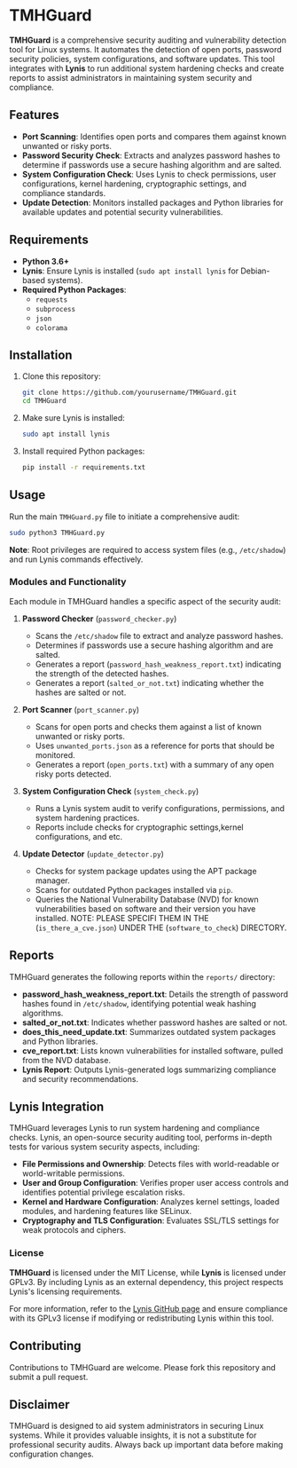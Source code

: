 
# TMHGuard

**TMHGuard** is a comprehensive security auditing and vulnerability detection tool for Linux systems. It automates the detection of open ports, password security policies, system configurations, and software updates. This tool integrates with **Lynis** to run additional system hardening checks and create reports to assist administrators in maintaining system security and compliance.

## Features

- **Port Scanning**: Identifies open ports and compares them against known unwanted or risky ports.
- **Password Security Check**: Extracts and analyzes password hashes to determine if passwords use a secure hashing algorithm and are salted.
- **System Configuration Check**: Uses Lynis to check permissions, user configurations, kernel hardening, cryptographic settings, and compliance standards.
- **Update Detection**: Monitors installed packages and Python libraries for available updates and potential security vulnerabilities.

## Requirements

- **Python 3.6+**
- **Lynis**: Ensure Lynis is installed (`sudo apt install lynis` for Debian-based systems).
- **Required Python Packages**:
  - `requests`
  - `subprocess`
  - `json`
  - `colorama`
          
## Installation

1. Clone this repository:
   ```bash
   git clone https://github.com/yourusername/TMHGuard.git
   cd TMHGuard
   ```

2. Make sure Lynis is installed:
   ```bash
   sudo apt install lynis
   ```

3. Install required Python packages:
   ```bash
   pip install -r requirements.txt
   ```

## Usage

Run the main `TMHGuard.py` file to initiate a comprehensive audit:

```bash
sudo python3 TMHGuard.py
```

**Note**: Root privileges are required to access system files (e.g., `/etc/shadow`) and run Lynis commands effectively.

### Modules and Functionality

Each module in TMHGuard handles a specific aspect of the security audit:

1. **Password Checker** (`password_checker.py`)
   - Scans the `/etc/shadow` file to extract and analyze password hashes.
   - Determines if passwords use a secure hashing algorithm and are salted.
   - Generates a report (`password_hash_weakness_report.txt`) indicating the strength of the detected hashes.
   - Generates a report (`salted_or_not.txt`) indicating whether the hashes are salted or not.

2. **Port Scanner** (`port_scanner.py`)
   - Scans for open ports and checks them against a list of known unwanted or risky ports.
   - Uses `unwanted_ports.json` as a reference for ports that should be monitored.
   - Generates a report (`open_ports.txt`) with a summary of any open risky ports detected.

3. **System Configuration Check** (`system_check.py`)
   - Runs a Lynis system audit to verify configurations, permissions, and system hardening practices.
   - Reports include checks for cryptographic settings,kernel configurations, and etc.

4. **Update Detector** (`update_detector.py`)
   - Checks for system package updates using the APT package manager.
   - Scans for outdated Python packages installed via `pip`.
   - Queries the National Vulnerability Database (NVD) for known vulnerabilities based on software and their version you have installed. NOTE: PLEASE SPECIFI THEM IN THE (`is_there_a_cve.json`) UNDER THE (`software_to_check`) DIRECTORY.

## Reports

TMHGuard generates the following reports within the `reports/` directory:

- **password_hash_weakness_report.txt**: Details the strength of password hashes found in `/etc/shadow`, identifying potential weak hashing algorithms.
- **salted_or_not.txt**: Indicates whether password hashes are salted or not.
- **does_this_need_update.txt**: Summarizes outdated system packages and Python libraries.
- **cve_report.txt**: Lists known vulnerabilities for installed software, pulled from the NVD database.
- **Lynis Report**: Outputs Lynis-generated logs summarizing compliance and security recommendations.

## Lynis Integration

TMHGuard leverages Lynis to run system hardening and compliance checks. Lynis, an open-source security auditing tool, performs in-depth tests for various system security aspects, including:

- **File Permissions and Ownership**: Detects files with world-readable or world-writable permissions.
- **User and Group Configuration**: Verifies proper user access controls and identifies potential privilege escalation risks.
- **Kernel and Hardware Configuration**: Analyzes kernel settings, loaded modules, and hardening features like SELinux.
- **Cryptography and TLS Configuration**: Evaluates SSL/TLS settings for weak protocols and ciphers.

### License

**TMHGuard** is licensed under the MIT License, while **Lynis** is licensed under GPLv3. By including Lynis as an external dependency, this project respects Lynis's licensing requirements.

For more information, refer to the [Lynis GitHub page](https://github.com/CISOfy/lynis) and ensure compliance with its GPLv3 license if modifying or redistributing Lynis within this tool.

## Contributing

Contributions to TMHGuard are welcome. Please fork this repository and submit a pull request.

## Disclaimer

TMHGuard is designed to aid system administrators in securing Linux systems. While it provides valuable insights, it is not a substitute for professional security audits. Always back up important data before making configuration changes.

